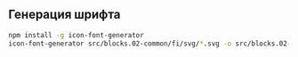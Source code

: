 ## Генерация шрифта
```bash
npm install -g icon-font-generator
icon-font-generator src/blocks.02-common/fi/svg/*.svg -o src/blocks.02-common/fi/font --name fi -c false --html true --types woff
```